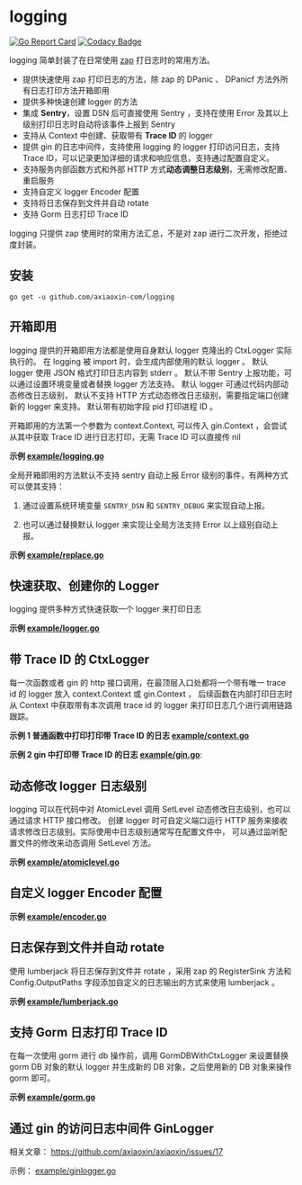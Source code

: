 # logging

[![Go Report Card](https://goreportcard.com/badge/github.com/axiaoxin-com/logging)](https://goreportcard.com/report/github.com/axiaoxin-com/logging)
[![Codacy Badge](https://api.codacy.com/project/badge/Grade/3f0bf6abb7504f2f8734f094bb65e0d6)](https://app.codacy.com/gh/axiaoxin-com/logging?utm_source=github.com&utm_medium=referral&utm_content=axiaoxin-com/logging&utm_campaign=Badge_Grade_Settings)

logging 简单封装了在日常使用 [zap](https://github.com/uber-go/zap) 打日志时的常用方法。

- 提供快速使用 zap 打印日志的方法，除 zap 的 DPanic 、 DPanicf 方法外所有日志打印方法开箱即用
- 提供多种快速创建 logger 的方法
- 集成 **Sentry**，设置 DSN 后可直接使用 Sentry ，支持在使用 Error 及其以上级别打印日志时自动将该事件上报到 Sentry
- 支持从 Context 中创建、获取带有 **Trace ID** 的 logger
- 提供 gin 的日志中间件，支持使用 logging 的 logger 打印访问日志，支持 Trace ID，可以记录更加详细的请求和响应信息，支持通过配置自定义。
- 支持服务内部函数方式和外部 HTTP 方式**动态调整日志级别**，无需修改配置、重启服务
- 支持自定义 logger Encoder 配置
- 支持将日志保存到文件并自动 rotate
- 支持 Gorm 日志打印 Trace ID

logging 只提供 zap 使用时的常用方法汇总，不是对 zap 进行二次开发，拒绝过度封装。

## 安装

```
go get -u github.com/axiaoxin-com/logging
```

## 开箱即用

logging 提供的开箱即用方法都是使用自身默认 logger 克隆出的 CtxLogger 实际执行的。
在 logging 被 import 时，会生成内部使用的默认 logger 。
默认 logger 使用 JSON 格式打印日志内容到 stderr 。
默认不带 Sentry 上报功能，可以通过设置环境变量或者替换 logger 方法支持。
默认 logger 可通过代码内部动态修改日志级别， 默认不支持 HTTP 方式动态修改日志级别，需要指定端口创建新的 logger 来支持。
默认带有初始字段 pid 打印进程 ID 。

开箱即用的方法第一个参数为 context.Context, 可以传入 gin.Context ，会尝试从其中获取 Trace ID 进行日志打印，无需 Trace ID 可以直接传 nil

**示例 [example/logging.go](example/logging.go)**

全局开箱即用的方法默认不支持 sentry 自动上报 Error 级别的事件，有两种方式可以使其支持：

1. 通过设置系统环境变量 `SENTRY_DSN` 和 `SENTRY_DEBUG` 来实现自动上报。

2. 也可以通过替换默认 logger 来实现让全局方法支持 Error 以上级别自动上报。

**示例 [example/replace.go](example/replace.go)**

## 快速获取、创建你的 Logger

logging 提供多种方式快速获取一个 logger 来打印日志

**示例 [example/logger.go](example/logger.go)**

## 带 Trace ID 的 CtxLogger

每一次函数或者 gin 的 http 接口调用，在最顶层入口处都将一个带有唯一 trace id 的 logger 放入 context.Context 或 gin.Context ，
后续函数在内部打印日志时从 Context 中获取带有本次调用 trace id 的 logger 来打印日志几个进行调用链路跟踪。

**示例 1 普通函数中打印打印带 Trace ID 的日志 [example/context.go](example/context.go)**

**示例 2 gin 中打印带 Trace ID 的日志 [example/gin.go](example/gintraceid.go)**:

## 动态修改 logger 日志级别

logging 可以在代码中对 AtomicLevel 调用 SetLevel 动态修改日志级别，也可以通过请求 HTTP 接口修改。
创建 logger 时可自定义端口运行 HTTP 服务来接收请求修改日志级别。实际使用中日志级别通常写在配置文件中，
可以通过监听配置文件的修改来动态调用 SetLevel 方法。

**示例 [example/atomiclevel.go](example/atomiclevel.go)**

## 自定义 logger Encoder 配置

**示例 [example/encoder.go](example/encoder.go)**

## 日志保存到文件并自动 rotate

使用 lumberjack 将日志保存到文件并 rotate ，采用 zap 的 RegisterSink 方法和 Config.OutputPaths 字段添加自定义的日志输出的方式来使用 lumberjack 。

**示例 [example/lumberjack.go](example/lumberjack.go)**

## 支持 Gorm 日志打印 Trace ID

在每一次使用 gorm 进行 db 操作前，调用 GormDBWithCtxLogger 来设置替换 gorm DB 对象的默认 logger 并生成新的 DB 对象，之后使用新的 DB 对象来操作 gorm 即可。

**示例 [example/gorm.go](example/gorm.go)**

## 通过 gin 的访问日志中间件 GinLogger

相关文章： <https://github.com/axiaoxin/axiaoxin/issues/17>

示例： [example/ginlogger.go](./example/ginlogger.go)
